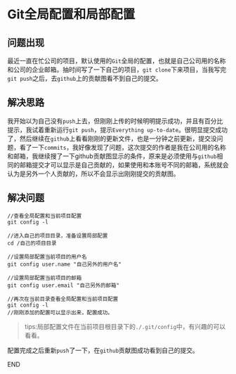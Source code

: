 # Git全局配置和局部配置

## 问题出现

最近一直在忙公司的项目，默认使用的``Git``全局的配置，也就是自己公司用的名称和公司的企业邮箱。抽时间写了一下自己的项目，``git clone``下来项目，当我写完``git push``之后，去``github``上的贡献图看不到自己的提交。

## 解决思路

我开始以为自己没有``push``上去，但刚刚上传的时候明明提示成功，并且有百分比提示，我试着重新运行``git push``，提示``Everything up-to-date``。很明显提交成功了，然后继续在``github``上看看刚刚的更新文件，也是一分钟之前更新，提交没问题，看了一下``commits``，我好像发现了问题，这次提交的作者是我在公司用的名称和邮箱，我继续搜了一下github贡献图显示的条件，原来是必须使用与``github``相同的邮箱提交才可以显示是自己贡献的，如果使用和本账号不同的邮箱，系统就会认为是另外一个人贡献的，所以不会显示出刚刚提交的贡献图。

## 解决问题

```
//查看全局配置和当前项目配置
git config -l

//进入自己的项目目录，准备设置局部配置
cd /自己的项目目录

//设置局部配置当前项目的用户名
git config user.name "自己另外的用户名"

//设置局部配置当前项目的邮箱
git config user.email "自己另外的邮箱"

//再次在当前目录查看全局配置和当前项目配置
git config -l
//刚刚添加的配置可以显示出来，配置成功。
```
> tips:局部配置文件在当前项目根目录下的``./.git/config``中，有兴趣的可以看看。

配置完成之后重新``push``了一下，在``github``贡献图成功看到自己的提交。

END